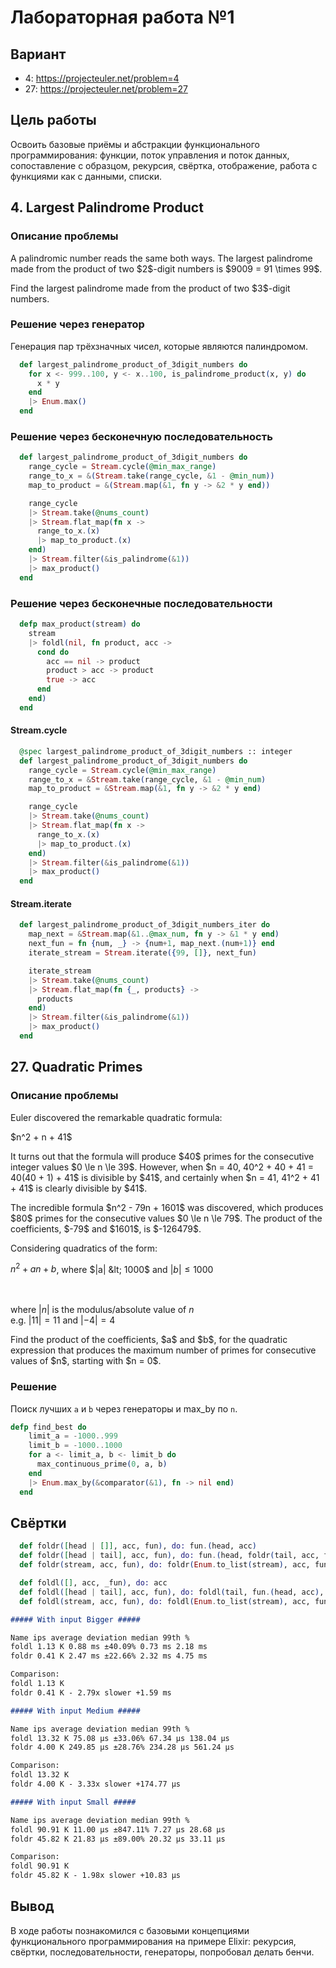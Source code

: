 # Лабораторная работа №1
## Вариант
- 4: https://projecteuler.net/problem=4
- 27: https://projecteuler.net/problem=27

## Цель работы
Освоить базовые приёмы и абстракции функционального программирования: функции, поток управления и поток данных, сопоставление с образцом, рекурсия, свёртка, отображение, работа с функциями как с данными, списки.

## 4. Largest Palindrome Product

### Описание проблемы
<p>A palindromic number reads the same both ways. The largest palindrome made from the product of two $2$-digit numbers is $9009 = 91 \times 99$.</p>
<p>Find the largest palindrome made from the product of two $3$-digit numbers.</p>

### Решение через генератор
Генерация пар трёхзначных чисел, которые являются палиндромом.
```elixir
  def largest_palindrome_product_of_3digit_numbers do
    for x <- 999..100, y <- x..100, is_palindrome_product(x, y) do
      x * y
    end
    |> Enum.max()
  end
```

### Решение через бесконечную последовательность
```elixir
  def largest_palindrome_product_of_3digit_numbers do
    range_cycle = Stream.cycle(@min_max_range)
    range_to_x = &(Stream.take(range_cycle, &1 - @min_num))
    map_to_product = &(Stream.map(&1, fn y -> &2 * y end))

    range_cycle
    |> Stream.take(@nums_count)
    |> Stream.flat_map(fn x ->
      range_to_x.(x)
      |> map_to_product.(x)
    end)
    |> Stream.filter(&is_palindrome(&1))
    |> max_product()
  end
```

### Решение через бесконечные последовательности
```elixir
  defp max_product(stream) do
    stream
    |> foldl(nil, fn product, acc ->
      cond do
        acc == nil -> product
        product > acc -> product
        true -> acc
      end
    end)
  end
```

#### Stream.cycle

```elixir
  @spec largest_palindrome_product_of_3digit_numbers :: integer
  def largest_palindrome_product_of_3digit_numbers do
    range_cycle = Stream.cycle(@min_max_range)
    range_to_x = &Stream.take(range_cycle, &1 - @min_num)
    map_to_product = &Stream.map(&1, fn y -> &2 * y end)

    range_cycle
    |> Stream.take(@nums_count)
    |> Stream.flat_map(fn x ->
      range_to_x.(x)
      |> map_to_product.(x)
    end)
    |> Stream.filter(&is_palindrome(&1))
    |> max_product()
  end
```

#### Stream.iterate

```elixir
  def largest_palindrome_product_of_3digit_numbers_iter do
    map_next = &Stream.map(&1..@max_num, fn y -> &1 * y end)
    next_fun = fn {num, _} -> {num+1, map_next.(num+1)} end
    iterate_stream = Stream.iterate({99, []}, next_fun)

    iterate_stream
    |> Stream.take(@nums_count)
    |> Stream.flat_map(fn {_, products} ->
      products
    end)
    |> Stream.filter(&is_palindrome(&1))
    |> max_product()
  end
```

## 27. Quadratic Primes

### Описание проблемы

<p>Euler discovered the remarkable quadratic formula:</p>
<p class="center">$n^2 + n + 41$</p>
<p>It turns out that the formula will produce $40$ primes for the consecutive integer values $0 \le n \le 39$. However, when $n = 40, 40^2 + 40 + 41 = 40(40 + 1) + 41$ is divisible by $41$, and certainly when $n = 41, 41^2 + 41 + 41$ is clearly divisible by $41$.</p>
<p>The incredible formula $n^2 - 79n + 1601$ was discovered, which produces $80$ primes for the consecutive values $0 \le n \le 79$. The product of the coefficients, $-79$ and $1601$, is $-126479$.</p>
<p>Considering quadratics of the form:</p>

$n^2 + an + b$, 
where $|a| &lt; 1000$ and $|b| \le 1000$

<br><br>
where $|n|$ is the modulus/absolute value of $n$<br>e.g. $|11| = 11$ and $|-4| = 4$

<p>Find the product of the coefficients, $a$ and $b$, for the quadratic expression that produces the maximum number of primes for consecutive values of $n$, starting with $n = 0$.</p>

### Решение
Поиск лучших `a` и `b` через генераторы и max_by по `n`.

```elixir
defp find_best do
    limit_a = -1000..999
    limit_b = -1000..1000
    for a <- limit_a, b <- limit_b do
      max_continuous_prime(0, a, b)
    end
    |> Enum.max_by(&comparator(&1), fn -> nil end)
  end
```

## Свёртки

```elixir
  def foldr([head | []], acc, fun), do: fun.(head, acc)
  def foldr([head | tail], acc, fun), do: fun.(head, foldr(tail, acc, fun))
  def foldr(stream, acc, fun), do: foldr(Enum.to_list(stream), acc, fun)

  def foldl([], acc, _fun), do: acc
  def foldl([head | tail], acc, fun), do: foldl(tail, fun.(head, acc), fun)
  def foldl(stream, acc, fun), do: foldl(Enum.to_list(stream), acc, fun)
```

```markdown
##### With input Bigger #####

Name ips average deviation median 99th %
foldl 1.13 K 0.88 ms ±40.09% 0.73 ms 2.18 ms
foldr 0.41 K 2.47 ms ±22.66% 2.32 ms 4.75 ms

Comparison:
foldl 1.13 K
foldr 0.41 K - 2.79x slower +1.59 ms

##### With input Medium #####

Name ips average deviation median 99th %
foldl 13.32 K 75.08 μs ±33.06% 67.34 μs 138.04 μs
foldr 4.00 K 249.85 μs ±28.76% 234.28 μs 561.24 μs

Comparison:
foldl 13.32 K
foldr 4.00 K - 3.33x slower +174.77 μs

##### With input Small #####

Name ips average deviation median 99th %
foldl 90.91 K 11.00 μs ±847.11% 7.27 μs 28.68 μs
foldr 45.82 K 21.83 μs ±89.00% 20.32 μs 33.11 μs

Comparison:
foldl 90.91 K
foldr 45.82 K - 1.98x slower +10.83 μs
```

## Вывод

В ходе работы познакомился с базовыми концепциями функционального программирования на примере Elixir: рекурсия, свёртки,
последовательности, генераторы, попробовал делать бенчи.
